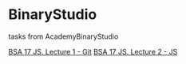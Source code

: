 # BinaryStudio
tasks from AcademyBinaryStudio

[BSA 17 JS. Lecture 1 - Git](https://github.com/alenakuznetsova/BinaryStudio/tree/master/task1)
[BSA 17 JS. Lecture 2 - JS](https://github.com/alenakuznetsova/BinaryStudio/tree/master/task2)

